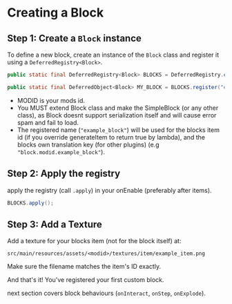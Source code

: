 # Creating a Block

## Step 1: Create a `Block` instance

To define a new block, create an instance of the `Block` class and register it using a `DeferredRegistry<Block>`.

```Java
public static final DeferredRegistry<Block> BLOCKS = DeferredRegistry.create(BuiltinRegistries.BLOCKS, MODID);

public static final DeferredObject<Block> MY_BLOCK = BLOCKS.register("example_block", (name, id) -> new SimpleBlock(id));
```

- MODID is your mods id.
- You MUST extend Block class and make the SimpleBlock (or any other class), as Block doesnt support serialization itself and will cause error spam and fail to load.
- The registered name (`"example_block"`) will be used for the blocks item id (if you override generateItem to return true by lambda), and the blocks own translation key (for other plugins) (e.g `"block.modid.example_block"`).


## Step 2: Apply the registry

apply the registry (call `.apply`) in your onEnable (preferably after items).

```Java
BLOCKS.apply();
```

## Step 3: Add a Texture

Add a texture for your blocks item (not for the block itself) at:

```
src/main/resources/assets/<modid>/textures/item/example_item.png
```

Make sure the filename matches the item's ID exactly.

And that's it! You've registered your first custom block.

next section covers block behaviours (`onInteract`, `onStep`, `onExplode`).